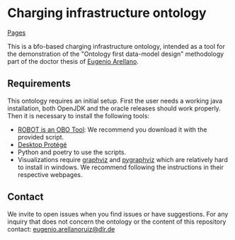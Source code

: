 # Charging infrastructure ontology

[Pages](https://ensym.pages.gitlab.dlr.de/lod/charging-ontology/)

This is a bfo-based charging infrastructure ontology, intended as a tool for
the demonstration of the "Ontology first data-model design" methodology part of
the doctor thesis of [Eugenio Arellano](https://orcid.org/0000-0003-2508-3976). 

## Requirements

This ontology requires an initial setup. First the user needs a working java
installation, both OpenJDK and the oracle releases should work properly. Then
it is necessary to install the following tools:

- [ROBOT is an OBO Tool](https://github.com/ontodev/robot): We recommend you
  download it with the provided script.
- [Desktop Protégé](https://protege.stanford.edu/)
- Python and poetry to use the scripts.
- Visualizations require [graphviz](https://gitlab.com/graphviz/graphviz/) and
  [pygraphviz](https://pygraphviz.github.io/documentation/stable/install.html#windows-install)
  which are relatively hard to install in windows. We recommend following the
  instructions in their respective webpages.

## Contact
We invite to open issues when you find issues or have suggestions. For any inquiry that does not concern the ontology or the content of this repository contact: eugenio.arellanoruiz@dlr.de

